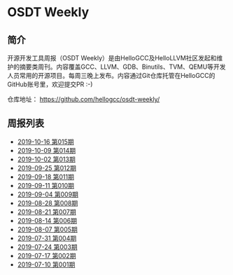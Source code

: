 # OSDT Weekly

## 简介

开源开发工具周报（OSDT Weekly）是由HelloGCC及HelloLLVM社区发起和维护的摘要类周刊。内容覆盖GCC、LLVM、GDB、Binutils、TVM、QEMU等开发人员常用的开源项目。每周三晚上发布。内容通过Git仓库托管在HelloGCC的GitHub账号里，欢迎提交PR :-)

仓库地址： https://github.com/hellogcc/osdt-weekly/

## 周报列表

- [2019-10-16 第015期](weekly/2019-10-16.md)
- [2019-10-09 第014期](weekly/2019-10-09.md)
- [2019-10-02 第013期](weekly/2019-10-02.md)
- [2019-09-25 第012期](weekly/2019-09-25.md)
- [2019-09-18 第011期](weekly/2019-09-18.md)
- [2019-09-11 第010期](weekly/2019-09-11.md)
- [2019-09-04 第009期](weekly/2019-09-04.md)
- [2019-08-28 第008期](weekly/2019-08-28.md)
- [2019-08-21 第007期](weekly/2019-08-21.md)
- [2019-08-14 第006期](weekly/2019-08-14.md)
- [2019-08-07 第005期](weekly/2019-08-07.md)
- [2019-07-31 第004期](weekly/2019-07-31.md)
- [2019-07-24 第003期](weekly/2019-07-24.md)
- [2019-07-17 第002期](weekly/2019-07-17.md)
- [2019-07-10 第001期](weekly/2019-07-10.md)
